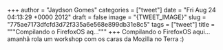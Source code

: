 
+++
author = "Jaydson Gomes"
categories = ["tweet"]
date = "Fri Aug 24 04:13:29 +0000 2012"
draft = false
image = "{TWEET_IMAGE}"
slug = "775ae7173dfcfd3d72f335a6e568e899db31e8c5"
tags = ["tweet"]
title = """Compilando o FirefoxOS aq..."""
+++
Compilando o FirefoxOS aqui… amanhã rola um workshop com os caras da Mozilla no Terra :)
